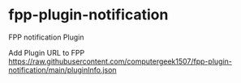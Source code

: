 # fpp-plugin-notification
FPP notification Plugin

Add Plugin URL to FPP
https://raw.githubusercontent.com/computergeek1507/fpp-plugin-notification/main/pluginInfo.json
